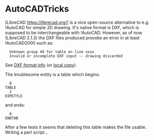 # AutoCADTricks

[LibreCAD https://librecad.org/] is a nice open-source alternative to e.g. !AutoCAD for simple 2D drawing.  It's native format is DXF, which is supposed to be interchangeable with !AutoCAD.  However, as of now (LibreCAD 2.1.3) the DXF files produced provoke an error in at least !AutoCAD2000 such as:

```
  Unknown group 49 for table on line xxxx
  Invalid or incomplete DXF input -- drawing discarded
```

See [DXF format info](http://www.relief.hu/h_dxf12.html) (or [local copy](http://ohm.bu.edu/~hazen/AutoCAD/AutoCAD%20Release%2012%20DXF%20Format.html)).

The troublesome entity is a table which begins:
```
  0
TABLE
  2
DIMSTYLE
```

and ends:

```
  0
ENDTAB
```

After a few tests it seems that deleting this table makes the file usable.  Writing a perl script...

